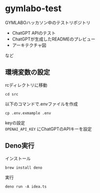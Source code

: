 # gymlabo-test
GYMLABOハッカソン中のテストリポジトリ

- ChatGPT APIのテスト
- ChatGPTが生成したREADMEのプレビュー
- アーキテクチャ図

など
## 環境変数の設定  
rcディレクトリに移動
```
cd src
```
以下のコマンドで.envファイルを作成
```
cp .env.exmample .env
```
keyの設定  
`OPENAI_API_KEY` にChatGPTのAPIキーを設定
## Deno実行
インストール
```
brew install deno
```
実行
```
deno run -A idea.ts  
```
